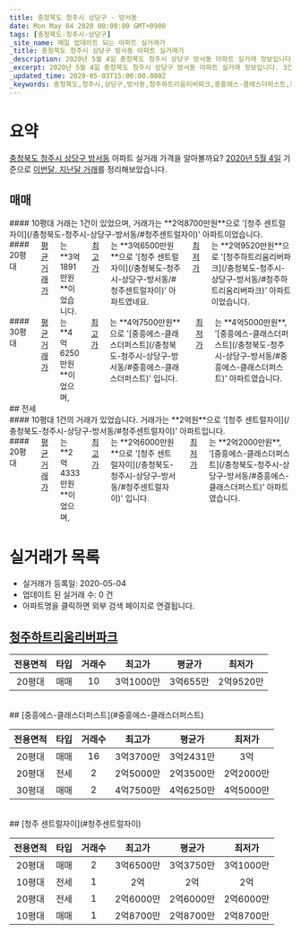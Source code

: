 ```yaml
---
title: 충청북도 청주시 상당구 - 방서동
date: Mon May 04 2020 00:00:00 GMT+0900
tags: [충청북도-청주시-상당구]
_site_name: 매일 업데이트 되는 아파트 실거래가
_title: 충청북도 청주시 상당구 방서동 아파트 실거래가
_description: 2020년 5월 4일 충청북도 청주시 상당구 방서동 아파트 실거래 정보입니다. 3건 아파트 정보가 있습니다.
_excerpt: 2020년 5월 4일 충청북도 청주시 상당구 방서동 아파트 실거래 정보입니다. 3건 아파트 정보가 있습니다.
_updated_time: 2020-05-03T15:00:00.000Z
_keywords: 충청북도,청주시,상당구,방서동,청주하트리움리버파크,중흥에스-클래스더퍼스트,청주 센트럴자이
---
```





# 요약
<ins>충청북도 청주시 상당구 방서동</ins> 아파트 실거래 가격을 알아볼까요? <ins>2020년 5월 4일</ins> 기준으로 <ins>이번달, 지난달 거래</ins>를 정리해보았습니다.

## 매매
<div class="container">
<div class="six columns" markdown="1">
#### 10평대
거래는 1건이 있었으며, 거래가는 **2억8700만원**으로 '[청주 센트럴자이](/충청북도-청주시-상당구-방서동/#청주센트럴자이)' 아파트이었습니다.
</div>
<div class="six columns" markdown="1">
#### 20평대
<ins>평균 거래가</ins>는 **3억1891만원**이었습니다. <ins>최고가</ins>는 **3억6500만원**으로 '[청주 센트럴자이](/충청북도-청주시-상당구-방서동/#청주센트럴자이)' 아파트였네요. <ins>최저가</ins>는 **2억9520만원**으로 '[청주하트리움리버파크](/충청북도-청주시-상당구-방서동/#청주하트리움리버파크)' 아파트이었습니다.
</div>
</div>
<div class="container">
<div class="twelve columns" markdown="1">
#### 30평대
<ins>평균 거래가</ins>는 **4억6250만원**이었으며, <ins>최고가</ins>는 **4억7500만원**으로 '[중흥에스-클래스더퍼스트](/충청북도-청주시-상당구-방서동/#중흥에스-클래스더퍼스트)' 입니다. <ins>최저가</ins>는 **4억5000만원**, '[중흥에스-클래스더퍼스트](/충청북도-청주시-상당구-방서동/#중흥에스-클래스더퍼스트)' 아파트였습니다.
</div>
</div>
## 전세
<div class="container">
<div class="six columns" markdown="1">
#### 10평대
1건의 거래가 있었습니다. 거래가는 **2억원**으로 '[청주 센트럴자이](/충청북도-청주시-상당구-방서동/#청주센트럴자이)' 아파트입니다.
</div>
<div class="six columns" markdown="1">
#### 20평대
<ins>평균 거래가</ins>는 **2억4333만원**이었으며, <ins>최고가</ins>는 **2억6000만원**으로 '[청주 센트럴자이](/충청북도-청주시-상당구-방서동/#청주센트럴자이)' 입니다. <ins>최저가</ins>는 **2억2000만원**, '[중흥에스-클래스더퍼스트](/충청북도-청주시-상당구-방서동/#중흥에스-클래스더퍼스트)' 아파트였습니다.
</div>
</div>



# 실거래가 목록
- 실거래가 등록일: 2020-05-04
- 업데이트 된 실거래 수: 0 건
- 아파트명을 클릭하면 외부 검색 페이지로 연결됩니다.

## [청주하트리움리버파크](#청주하트리움리버파크)

|전용면적|타입|거래수|최고가|평균가|최저가|
|:---:|:---:|:---:|:---:|:---:|:---:|
|20평대|<span class="deal-type-1">매매</span>|10|3억1000만|3억655만|2억9520만|

<br/>
## [중흥에스-클래스더퍼스트](#중흥에스-클래스더퍼스트)

|전용면적|타입|거래수|최고가|평균가|최저가|
|:---:|:---:|:---:|:---:|:---:|:---:|
|20평대|<span class="deal-type-1">매매</span>|16|3억3700만|3억2431만|3억|
|20평대|<span class="deal-type-2">전세</span>|2|2억5000만|2억3500만|2억2000만|
|30평대|<span class="deal-type-1">매매</span>|2|4억7500만|4억6250만|4억5000만|

<br/>
## [청주 센트럴자이](#청주센트럴자이)

|전용면적|타입|거래수|최고가|평균가|최저가|
|:---:|:---:|:---:|:---:|:---:|:---:|
|20평대|<span class="deal-type-1">매매</span>|2|3억6500만|3억3750만|3억1000만|
|10평대|<span class="deal-type-2">전세</span>|1|2억|2억|2억|
|20평대|<span class="deal-type-2">전세</span>|1|2억6000만|2억6000만|2억6000만|
|10평대|<span class="deal-type-1">매매</span>|1|2억8700만|2억8700만|2억8700만|

<br/>



